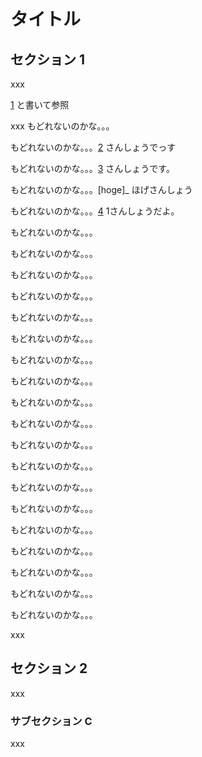 タイトル
========

セクション 1
------------

xxx

[1] と書いて参照

xxx もどれないのかな。。。

もどれないのかな。。。[2] さんしょうでっす

もどれないのかな。。。[3] さんしょうです。

もどれないのかな。。。[hoge]\_ ほげさんしょう

もどれないのかな。。。[4] 1さんしょうだよ。

もどれないのかな。。。

もどれないのかな。。。

もどれないのかな。。。

もどれないのかな。。。

もどれないのかな。。。

もどれないのかな。。。

もどれないのかな。。。

もどれないのかな。。。

もどれないのかな。。。

もどれないのかな。。。

もどれないのかな。。。

もどれないのかな。。。

もどれないのかな。。。

もどれないのかな。。。

もどれないのかな。。。

もどれないのかな。。。

もどれないのかな。。。

もどれないのかな。。。

もどれないのかな。。。

xxx

セクション 2
------------

xxx

### サブセクション C

xxx

[1]: #1

[2]: #2

[3]: #3

[4]: #4

